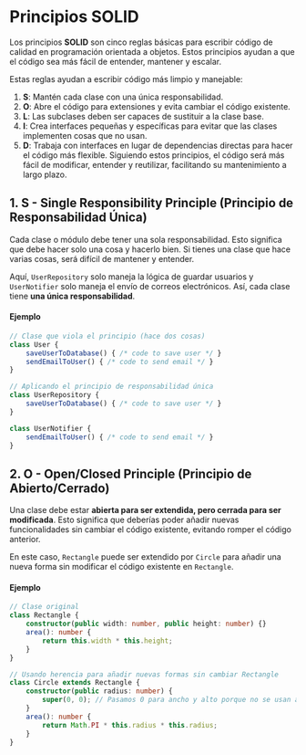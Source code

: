 # Principios SOLID

Los principios **SOLID** son cinco reglas básicas para escribir código de calidad en programación orientada a objetos. Estos principios ayudan a que el código sea más fácil de entender, mantener y escalar.

Estas reglas ayudan a escribir código más limpio y manejable:

1. **S**: Mantén cada clase con una única responsabilidad.
2. **O**: Abre el código para extensiones y evita cambiar el código existente.
3. **L**: Las subclases deben ser capaces de sustituir a la clase base.
4. **I**: Crea interfaces pequeñas y específicas para evitar que las clases implementen cosas que no usan.
5. **D**: Trabaja con interfaces en lugar de dependencias directas para hacer el código más flexible.
Siguiendo estos principios, el código será más fácil de modificar, entender y reutilizar, facilitando su mantenimiento a largo plazo.

## 1. S - Single Responsibility Principle (Principio de Responsabilidad Única)

Cada clase o módulo debe tener una sola responsabilidad. Esto significa que debe hacer solo una cosa y hacerlo bien. Si tienes una clase que hace varias cosas, será difícil de mantener y entender.

Aquí, `UserRepository` solo maneja la lógica de guardar usuarios y `UserNotifier` solo maneja el envío de correos electrónicos. Así, cada clase tiene **una única responsabilidad**.

#### Ejemplo
```typescript
// Clase que viola el principio (hace dos cosas)
class User {
    saveUserToDatabase() { /* code to save user */ }
    sendEmailToUser() { /* code to send email */ }
}

// Aplicando el principio de responsabilidad única
class UserRepository {
    saveUserToDatabase() { /* code to save user */ }
}

class UserNotifier {
    sendEmailToUser() { /* code to send email */ }
}
```

## 2. O - Open/Closed Principle (Principio de Abierto/Cerrado)

Una clase debe estar **abierta para ser extendida, pero cerrada para ser modificada**. Esto significa que deberías poder añadir nuevas funcionalidades sin cambiar el código existente, evitando romper el código anterior.

En este caso, `Rectangle` puede ser extendido por `Circle` para añadir una nueva forma sin modificar el código existente en `Rectangle`.

#### Ejemplo
```typescript
// Clase original
class Rectangle {
    constructor(public width: number, public height: number) {}
    area(): number {
        return this.width * this.height;
    }
}

// Usando herencia para añadir nuevas formas sin cambiar Rectangle
class Circle extends Rectangle {
    constructor(public radius: number) {
        super(0, 0); // Pasamos 0 para ancho y alto porque no se usan aquí
    }
    area(): number {
        return Math.PI * this.radius * this.radius;
    }
}
```
<!--stackedit_data:
eyJoaXN0b3J5IjpbODk4MDgwMDI4XX0=
-->